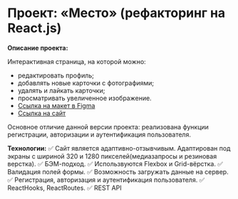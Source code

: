 # Проект: «Место» (рефакторинг на React.js)

**Описание проекта:**

Интерактивная страница, на которой можно:
- редактировать профиль;
- добавлять новые карточки с фотографиями;
- удалять и лайкать карточки;
- просматривать увеличенное изображение.
- [Ссылка на макет в Figma](https://www.figma.com/file/2cn9N9jSkmxD84oJik7xL7/JavaScript.-Sprint-4?node-id=0%3A1)
- [Ссылка на сайт](https://encors.github.io/react-mesto-auth/)

Основное отличие данной версии проекта: реализована функции регистрации, авторизации и аутентификация пользователя.

**Технологии:**
✅ Сайт является адаптивно-отзывчивым. Адаптирован под экраны с шириной 320 и 1280 пикселей(медиазапросы и резиновая верстка).
✅ БЭМ-подход.
✅ Использвуются Flexbox и Grid-вёрстка.
✅ Валидация полей формы.
✅ Возможность загружать данные на сервер.
✅ Регистрация, авторизация и аутентификация пользователя.
✅ ReactHooks, ReactRoutes.
✅ REST API
